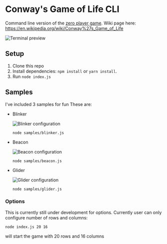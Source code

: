 # Conway's Game of Life CLI
Command line version of the [zero player game](https://en.wikipedia.org/wiki/Zero-player_game?oldformat=true). Wiki page here: 
https://en.wikipedia.org/wiki/Conway%27s_Game_of_Life

![Terminal preview](https://media.giphy.com/media/2UnJcfVZTkXJHAFtLk/giphy.gif)

## Setup
1. Clone this repo
2. Install dependencies: `npm install` or `yarn install`.
3. Run `node index.js`

## Samples
I've included 3 samples for fun These are:
* Blinker 

  ![Blinker configuration](https://media.giphy.com/media/5b9eg7UOynODtk3DBw/200w_d.gif)
  
  `node samples/blinker.js`
* Beacon

  ![Beacon configuration](https://media.giphy.com/media/93fK5oVEGTRBUl2Jeu/200w_d.gif)
  
  `node samples/beacon.js`
* Glider
  
  ![Glider configuration](https://media.giphy.com/media/9FW6lSM6SyhrxMNv2Z/giphy.gif)
  
  `node samples/glider.js`

### Options
This is currently still under development for options. Currently user can only configure number of rows and columns:

  `node index.js 20 16`

will start the game with 20 rows and 16 columns
